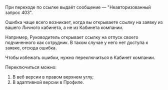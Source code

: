 При переходе по ссылке выдаёт сообщение — "Неавторизованный запрос 403".

Ошибка чаще всего возникает, когда вы открываете ссылку на заявку из вашего Личного кабинета, а не из Кабинета компании.

Например, Руководитель открывает ссылку на отпуск своего подчиненного как сотрудник. В таком случае у него нет доступа к заявке, отсюда ошибка. 

Чтобы избежать ошибки, нужно переключиться в Кабинет компании. 

Переключиться можно: 

1. В веб версии в правом верхнем углу;
2. В адаптивной версии в Профиле.

